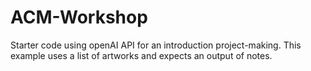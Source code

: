 # ACM-Workshop

Starter code using openAI API for an introduction project-making.
This example uses a list of artworks and expects an output of notes.